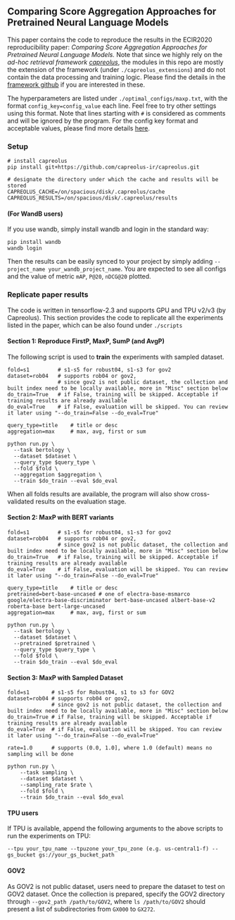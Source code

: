 ## Comparing Score Aggregation Approaches for Pretrained Neural Language Models

This paper contains the code to reproduce the results in the 
ECIR2020 reproducibility paper: *Comparing Score Aggregation Approaches for Pretrained Neural Language Models.*
Note that since we highly rely on the *ad-hoc retrieval framework [capreolus](https://capreolus.ai/)*, 
the modules in this repo are mostly the extension of the framework (under `./capreolus_extensions`) and do not contain the data processing and training logic.
Please find the details in the [framework github](https://github.com/capreolus-ir/capreolus) if you are interested in these.

The hyperparameters are listed under `./optimal_configs/maxp.txt`, with the format `config_key=config_value` each line.
Feel free to try other settings using this format. Note that lines starting with `#` is considered as comments and will be ignored by the program.
For the config key format and acceptable values, please find more details [here](https://capreolus.ai/en/latest/quick.html#command-line-interface). 

### Setup
```
# install capreolus
pip install git+https://github.com/capreolus-ir/capreolus.git

# designate the directory under which the cache and results will be stored 
CAPREOLUS_CACHE=/on/spacious/disk/.capreolus/cache
CAPREOLUS_RESULTS=/on/spacious/disk/.capreolus/results
```

#### (For WandB users)
If you use wandb, simply install wandb and login in the standard way:
```
pip install wandb
wandb login
``` 
Then the results can be easily synced to your project by simply adding `--project_name your_wandb_project_name`. 
You are expected to see all configs and the value of metric `mAP`, `P@20`, `nDCG@20` plotted. 

### Replicate paper results 
The code is written in tensorflow-2.3 and supports GPU and TPU v2/v3 (by Capreolus). 
This section provides the code to replicate all the experiments listed in the paper, 
which can be also found under `./scripts`

#### Section 1: Reproduce FirstP, MaxP, SumP (and AvgP)
The following script is used to **train** the experiments with sampled dataset. 
```
fold=s1         # s1-s5 for robust04, s1-s3 for gov2
dataset=rob04   # supports rob04 or gov2,
                # since gov2 is not public dataset, the collection and built index need to be locally available, more in "Misc" section below
do_train=True   # if False, training will be skipped. Acceptable if training results are already available
do_eval=True    # if False, evaluation will be skipped. You can review it later using "--do_train=False --do_eval=True"

query_type=title    # title or desc
aggregation=max     # max, avg, first or sum

python run.py \
  --task bertology \
  --dataset $dataset \
  --query_type $query_type \
  --fold $fold \
  --aggregation $aggregation \
  --train $do_train --eval $do_eval
```

When all folds results are available, the program will also show cross-validated results on the evaluation stage. 

#### Section 2: MaxP with BERT variants
```
fold=s1         # s1-s5 for robust04, s1-s3 for gov2
dataset=rob04   # supports rob04 or gov2,
                # since gov2 is not public dataset, the collection and built index need to be locally available, more in "Misc" section below
do_train=True   # if False, training will be skipped. Acceptable if training results are already available
do_eval=True    # if False, evaluation will be skipped. You can review it later using "--do_train=False --do_eval=True"

query_type=title    # title or desc
pretrained=bert-base-uncased # one of electra-base-msmarco google/electra-base-discriminator bert-base-uncased albert-base-v2 roberta-base bert-large-uncased
aggregation=max     # max, avg, first or sum

python run.py \
  --task bertology \
  --dataset $dataset \
  --pretrained $pretrained \
  --query_type $query_type \
  --fold $fold \
  --train $do_train --eval $do_eval
```

#### Section 3: MaxP with Sampled Dataset 
```
fold=s1       # s1-s5 for Robust04, s1 to s3 for GOV2
dataset=rob04 # supports rob04 or gov2,
              # since gov2 is not public dataset, the collection and built index need to be locally available, more in "Misc" section below
do_train=True # if False, training will be skipped. Acceptable if training results are already available
do_eval=True  # if False, evaluation will be skipped. You can review it later using "--do_train=False --do_eval=True"

rate=1.0      # supports (0.0, 1.0], where 1.0 (default) means no sampling will be done

python run.py \
    --task sampling \
    --dataset $dataset \
    --sampling_rate $rate \
    --fold $fold \
    --train $do_train --eval $do_eval 
```


#### TPU users
If TPU is available, append the following arguments to the above scripts to run the experiments on TPU: 
```
--tpu your_tpu_name --tpuzone your_tpu_zone (e.g. us-central1-f) --gs_bucket gs://your_gs_bucket_path
``` 


#### GOV2 
As GOV2 is not public dataset, users need to prepare the dataset to test on GOV2 dataset.
Once the collection is prepared, specify the GOV2 directory through `--gov2_path /path/to/GOV2`,
where `ls /path/to/GOV2` should present a list of subdirectories from `GX000` to `GX272`. 
